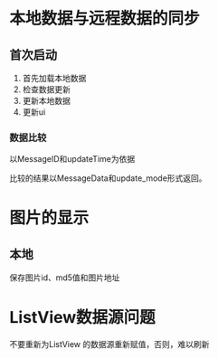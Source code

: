 # 本地数据与远程数据的同步

## 首次启动
1. 首先加载本地数据
2. 检查数据更新
3. 更新本地数据
4. 更新ui

### 数据比较
以MessageID和updateTime为依据

比较的结果以MessageData和update_mode形式返回。

# 图片的显示

## 本地
保存图片id、md5值和图片地址

# ListView数据源问题

不要重新为ListView 的数据源重新赋值，否则，难以刷新

# 
